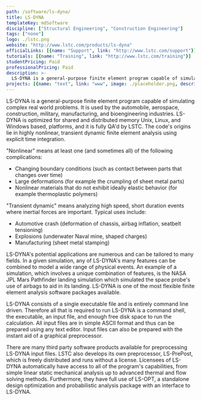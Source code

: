 ```yaml
---
path: /software/ls-dyna/
title: LS-DYNA
templateKey: mdSoftware
discipline: ["Structural Engineering", "Construction Engineering"]
tags: ["none"]
logo: ./lstc.png
website: "http://www.lstc.com/products/ls-dyna"
officialLinks: [{name: "Support", link: "http://www.lstc.com/support"}]
tutorials: [{name: "Training", link: "http://www.lstc.com/training"}]
studentPricing: Paid
professionalPricing: Paid
description: >-
  LS-DYNA is a general-purpose finite element program capable of simulating complex real world problems. It is used by the automobile, aerospace, construction, military, manufacturing, and bioengineering industries.
projects: [{name: "text", link: "www", image: ./placeholder.png, description: "blah blah"}]
---
```


LS-DYNA is a general-purpose finite element program capable of simulating complex real world problems. It is used by the automobile, aerospace, construction, military, manufacturing, and bioengineering industries. LS-DYNA is optimized for shared and distributed memory Unix, Linux, and Windows based, platforms, and it is fully QA'd by LSTC. The code's origins lie in highly nonlinear, transient dynamic finite element analysis using explicit time integration.

"Nonlinear" means at least one (and sometimes all) of the following complications:
 - Changing boundary conditions (such as contact between parts that changes over time)
 - Large deformations (for example the crumpling of sheet metal parts)
 - Nonlinear materials that do not exhibit ideally elastic behavior (for example thermoplastic polymers)

"Transient dynamic" means analyzing high speed, short duration events where inertial forces are important. Typical uses include:
 - Automotive crash (deformation of chassis, airbag inflation, seatbelt tensioning)
 - Explosions (underwater Naval mine, shaped charges)
 - Manufacturing (sheet metal stamping)

LS-DYNA's potential applications are numerous and can be tailored to many fields. In a given simulation, any of LS-DYNA's many features can be combined to model a wide range of physical events. An example of a simulation, which involves a unique combination of features, is the NASA JPL Mars Pathfinder landing simulation which simulated the space probe's use of airbags to aid in its landing. LS-DYNA is one of the most flexible finite element analysis software packages available.

LS-DYNA consists of a single executable file and is entirely command line driven. Therefore all that is required to run LS-DYNA is a command shell, the executable, an input file, and enough free disk space to run the calculation. All input files are in simple ASCII format and thus can be prepared using any text editor. Input files can also be prepared with the instant aid of a graphical preprocessor.

There are many third party software products available for preprocessing LS-DYNA input files. LSTC also develops its own preprocessor, LS-PrePost, which is freely distributed and runs without a license. Licensees of LS-DYNA automatically have access to all of the program's capabilities, from simple linear static mechanical analysis up to advanced thermal and flow solving methods. Furthermore, they have full use of LS-OPT, a standalone design optimization and probabilistic analysis package with an interface to LS-DYNA.
